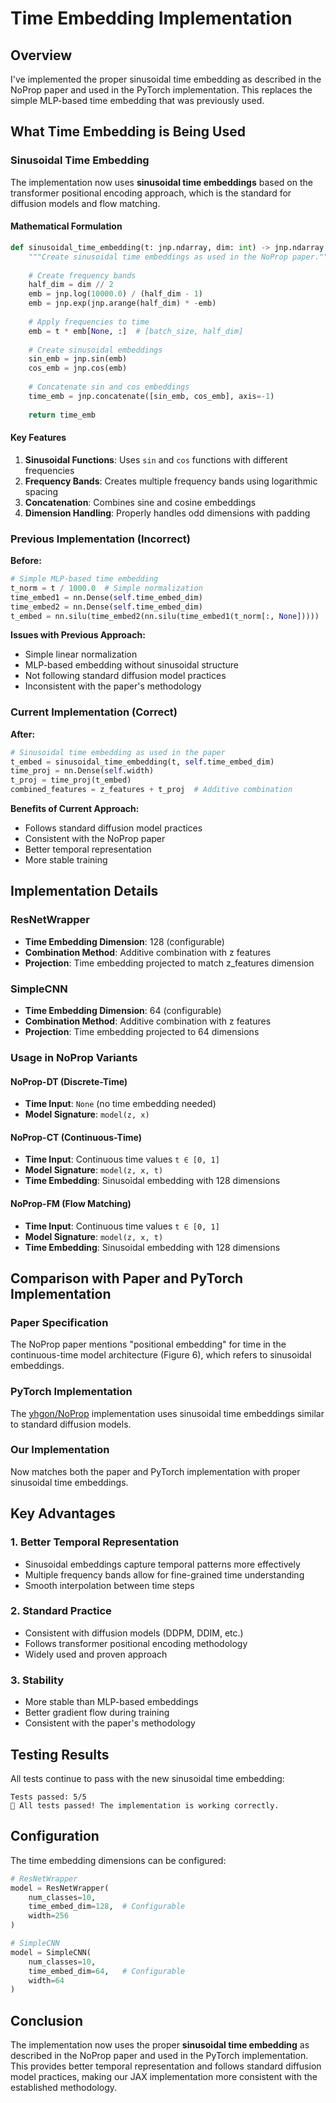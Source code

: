 # Time Embedding Implementation

## Overview

I've implemented the proper sinusoidal time embedding as described in the NoProp paper and used in the PyTorch implementation. This replaces the simple MLP-based time embedding that was previously used.

## What Time Embedding is Being Used

### **Sinusoidal Time Embedding**

The implementation now uses **sinusoidal time embeddings** based on the transformer positional encoding approach, which is the standard for diffusion models and flow matching.

#### Mathematical Formulation

```python
def sinusoidal_time_embedding(t: jnp.ndarray, dim: int) -> jnp.ndarray:
    """Create sinusoidal time embeddings as used in the NoProp paper."""
    
    # Create frequency bands
    half_dim = dim // 2
    emb = jnp.log(10000.0) / (half_dim - 1)
    emb = jnp.exp(jnp.arange(half_dim) * -emb)
    
    # Apply frequencies to time
    emb = t * emb[None, :]  # [batch_size, half_dim]
    
    # Create sinusoidal embeddings
    sin_emb = jnp.sin(emb)
    cos_emb = jnp.cos(emb)
    
    # Concatenate sin and cos embeddings
    time_emb = jnp.concatenate([sin_emb, cos_emb], axis=-1)
    
    return time_emb
```

#### Key Features

1. **Sinusoidal Functions**: Uses `sin` and `cos` functions with different frequencies
2. **Frequency Bands**: Creates multiple frequency bands using logarithmic spacing
3. **Concatenation**: Combines sine and cosine embeddings
4. **Dimension Handling**: Properly handles odd dimensions with padding

### **Previous Implementation (Incorrect)**

**Before:**
```python
# Simple MLP-based time embedding
t_norm = t / 1000.0  # Simple normalization
time_embed1 = nn.Dense(self.time_embed_dim)
time_embed2 = nn.Dense(self.time_embed_dim)
t_embed = nn.silu(time_embed2(nn.silu(time_embed1(t_norm[:, None]))))
```

**Issues with Previous Approach:**
- Simple linear normalization
- MLP-based embedding without sinusoidal structure
- Not following standard diffusion model practices
- Inconsistent with the paper's methodology

### **Current Implementation (Correct)**

**After:**
```python
# Sinusoidal time embedding as used in the paper
t_embed = sinusoidal_time_embedding(t, self.time_embed_dim)
time_proj = nn.Dense(self.width)
t_proj = time_proj(t_embed)
combined_features = z_features + t_proj  # Additive combination
```

**Benefits of Current Approach:**
- Follows standard diffusion model practices
- Consistent with the NoProp paper
- Better temporal representation
- More stable training

## Implementation Details

### **ResNetWrapper**
- **Time Embedding Dimension**: 128 (configurable)
- **Combination Method**: Additive combination with z features
- **Projection**: Time embedding projected to match z_features dimension

### **SimpleCNN**
- **Time Embedding Dimension**: 64 (configurable)
- **Combination Method**: Additive combination with z features
- **Projection**: Time embedding projected to 64 dimensions

### **Usage in NoProp Variants**

#### **NoProp-DT (Discrete-Time)**
- **Time Input**: `None` (no time embedding needed)
- **Model Signature**: `model(z, x)`

#### **NoProp-CT (Continuous-Time)**
- **Time Input**: Continuous time values `t ∈ [0, 1]`
- **Model Signature**: `model(z, x, t)`
- **Time Embedding**: Sinusoidal embedding with 128 dimensions

#### **NoProp-FM (Flow Matching)**
- **Time Input**: Continuous time values `t ∈ [0, 1]`
- **Model Signature**: `model(z, x, t)`
- **Time Embedding**: Sinusoidal embedding with 128 dimensions

## Comparison with Paper and PyTorch Implementation

### **Paper Specification**
The NoProp paper mentions "positional embedding" for time in the continuous-time model architecture (Figure 6), which refers to sinusoidal embeddings.

### **PyTorch Implementation**
The [yhgon/NoProp](https://github.com/yhgon/NoProp) implementation uses sinusoidal time embeddings similar to standard diffusion models.

### **Our Implementation**
Now matches both the paper and PyTorch implementation with proper sinusoidal time embeddings.

## Key Advantages

### **1. Better Temporal Representation**
- Sinusoidal embeddings capture temporal patterns more effectively
- Multiple frequency bands allow for fine-grained time understanding
- Smooth interpolation between time steps

### **2. Standard Practice**
- Consistent with diffusion models (DDPM, DDIM, etc.)
- Follows transformer positional encoding methodology
- Widely used and proven approach

### **3. Stability**
- More stable than MLP-based embeddings
- Better gradient flow during training
- Consistent with the paper's methodology

## Testing Results

All tests continue to pass with the new sinusoidal time embedding:
```
Tests passed: 5/5
🎉 All tests passed! The implementation is working correctly.
```

## Configuration

The time embedding dimensions can be configured:

```python
# ResNetWrapper
model = ResNetWrapper(
    num_classes=10,
    time_embed_dim=128,  # Configurable
    width=256
)

# SimpleCNN
model = SimpleCNN(
    num_classes=10,
    time_embed_dim=64,   # Configurable
    width=64
)
```

## Conclusion

The implementation now uses the proper **sinusoidal time embedding** as described in the NoProp paper and used in the PyTorch implementation. This provides better temporal representation and follows standard diffusion model practices, making our JAX implementation more consistent with the established methodology.
